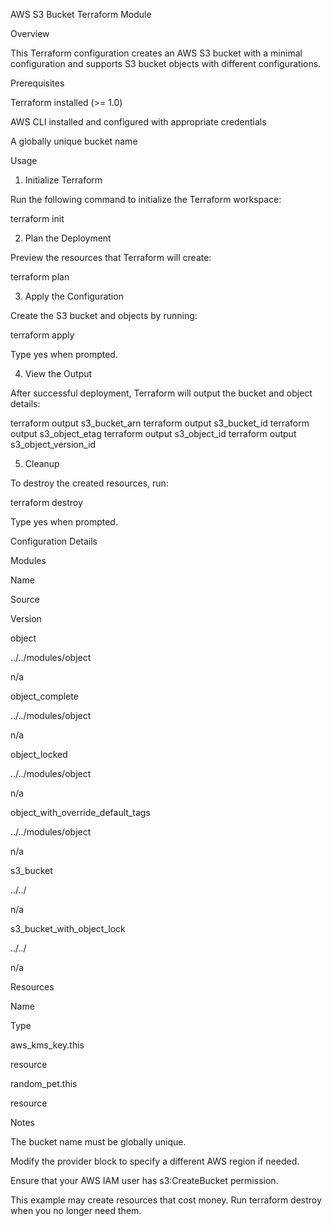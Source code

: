 AWS S3 Bucket Terraform Module

Overview

This Terraform configuration creates an AWS S3 bucket with a minimal configuration and supports S3 bucket objects with different configurations.

Prerequisites

Terraform installed (>= 1.0)

AWS CLI installed and configured with appropriate credentials

A globally unique bucket name

Usage

1. Initialize Terraform

Run the following command to initialize the Terraform workspace:

terraform init

2. Plan the Deployment

Preview the resources that Terraform will create:

terraform plan

3. Apply the Configuration

Create the S3 bucket and objects by running:

terraform apply

Type yes when prompted.

4. View the Output

After successful deployment, Terraform will output the bucket and object details:

terraform output s3_bucket_arn
terraform output s3_bucket_id
terraform output s3_object_etag
terraform output s3_object_id
terraform output s3_object_version_id

5. Cleanup

To destroy the created resources, run:

terraform destroy

Type yes when prompted.

Configuration Details

Modules

Name

Source

Version

object

../../modules/object

n/a

object_complete

../../modules/object

n/a

object_locked

../../modules/object

n/a

object_with_override_default_tags

../../modules/object

n/a

s3_bucket

../../

n/a

s3_bucket_with_object_lock

../../

n/a

Resources

Name

Type

aws_kms_key.this

resource

random_pet.this

resource

Notes

The bucket name must be globally unique.

Modify the provider block to specify a different AWS region if needed.

Ensure that your AWS IAM user has s3:CreateBucket permission.

This example may create resources that cost money. Run terraform destroy when you no longer need them.
